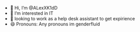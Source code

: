 - 👋 Hi, I’m @ALexXK1dD
- 👀 I’m interested in IT 
- 🌱 looking to work as a help desk assistant to  get expirience
- 😄 Pronouns: Any pronouns im genderfluid

<!---
ALexXK1dD/ALexXK1dD is a ✨ special ✨ repository because its `README.md` (this file) appears on your GitHub profile.
You can click the Preview link to take a look at your changes.
--->
